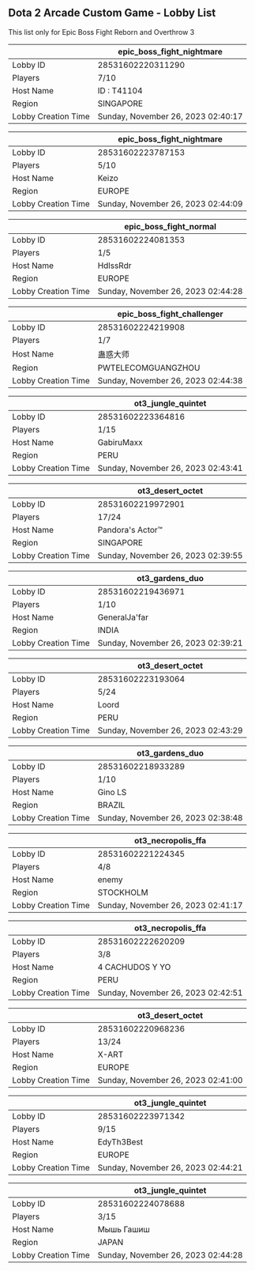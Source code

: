 ## Dota 2 Arcade Custom Game - Lobby List

This list only for Epic Boss Fight Reborn and Overthrow 3

|  | epic_boss_fight_nightmare |
| ------ | ------ |
| Lobby ID | 28531602220311290 |
| Players | 7/10 |
| Host Name | ID : T41104 |
| Region | SINGAPORE |
| Lobby Creation Time | Sunday, November 26, 2023 02:40:17 |


|  | epic_boss_fight_nightmare |
| ------ | ------ |
| Lobby ID | 28531602223787153 |
| Players | 5/10 |
| Host Name | Keizo |
| Region | EUROPE |
| Lobby Creation Time | Sunday, November 26, 2023 02:44:09 |


|  | epic_boss_fight_normal |
| ------ | ------ |
| Lobby ID | 28531602224081353 |
| Players | 1/5 |
| Host Name | HdlssRdr |
| Region | EUROPE |
| Lobby Creation Time | Sunday, November 26, 2023 02:44:28 |


|  | epic_boss_fight_challenger |
| ------ | ------ |
| Lobby ID | 28531602224219908 |
| Players | 1/7 |
| Host Name | 蛊惑大师 |
| Region | PWTELECOMGUANGZHOU |
| Lobby Creation Time | Sunday, November 26, 2023 02:44:38 |


|  | ot3_jungle_quintet |
| ------ | ------ |
| Lobby ID | 28531602223364816 |
| Players | 1/15 |
| Host Name | GabiruMaxx |
| Region | PERU |
| Lobby Creation Time | Sunday, November 26, 2023 02:43:41 |


|  | ot3_desert_octet |
| ------ | ------ |
| Lobby ID | 28531602219972901 |
| Players | 17/24 |
| Host Name | Pandora's Actor™ |
| Region | SINGAPORE |
| Lobby Creation Time | Sunday, November 26, 2023 02:39:55 |


|  | ot3_gardens_duo |
| ------ | ------ |
| Lobby ID | 28531602219436971 |
| Players | 1/10 |
| Host Name | GeneralJa'far |
| Region | INDIA |
| Lobby Creation Time | Sunday, November 26, 2023 02:39:21 |


|  | ot3_desert_octet |
| ------ | ------ |
| Lobby ID | 28531602223193064 |
| Players | 5/24 |
| Host Name | Loord |
| Region | PERU |
| Lobby Creation Time | Sunday, November 26, 2023 02:43:29 |


|  | ot3_gardens_duo |
| ------ | ------ |
| Lobby ID | 28531602218933289 |
| Players | 1/10 |
| Host Name | Gino LS |
| Region | BRAZIL |
| Lobby Creation Time | Sunday, November 26, 2023 02:38:48 |


|  | ot3_necropolis_ffa |
| ------ | ------ |
| Lobby ID | 28531602221224345 |
| Players | 4/8 |
| Host Name | enemy |
| Region | STOCKHOLM |
| Lobby Creation Time | Sunday, November 26, 2023 02:41:17 |


|  | ot3_necropolis_ffa |
| ------ | ------ |
| Lobby ID | 28531602222620209 |
| Players | 3/8 |
| Host Name | 4 CACHUDOS Y YO |
| Region | PERU |
| Lobby Creation Time | Sunday, November 26, 2023 02:42:51 |


|  | ot3_desert_octet |
| ------ | ------ |
| Lobby ID | 28531602220968236 |
| Players | 13/24 |
| Host Name | X-ART |
| Region | EUROPE |
| Lobby Creation Time | Sunday, November 26, 2023 02:41:00 |


|  | ot3_jungle_quintet |
| ------ | ------ |
| Lobby ID | 28531602223971342 |
| Players | 9/15 |
| Host Name | EdyTh3Best |
| Region | EUROPE |
| Lobby Creation Time | Sunday, November 26, 2023 02:44:21 |


|  | ot3_jungle_quintet |
| ------ | ------ |
| Lobby ID | 28531602224078688 |
| Players | 3/15 |
| Host Name | Мышь Гашиш |
| Region | JAPAN |
| Lobby Creation Time | Sunday, November 26, 2023 02:44:28 |


